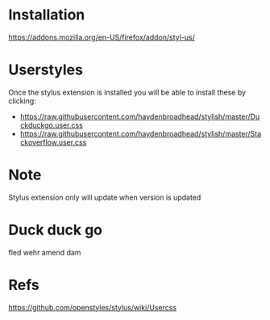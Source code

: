 # Installation
https://addons.mozilla.org/en-US/firefox/addon/styl-us/


# Userstyles
Once the stylus extension is installed you will be able to install these by clicking:
 - https://raw.githubusercontent.com/haydenbroadhead/stylish/master/Duckduckgo.user.css
 - https://raw.githubusercontent.com/haydenbroadhead/stylish/master/Stackoverflow.user.css

# Note
Stylus extension only will update when version is updated

# Duck duck go
fled wehr amend dam

# Refs
https://github.com/openstyles/stylus/wiki/Usercss

